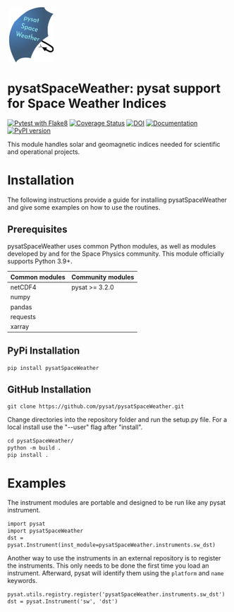 <div align="left">
        <img height="0" width="0px">
        <img width="20%" src="https://raw.githubusercontent.com/pysat/pysatSpaceWeather/main/docs/figures/pysatSpaceWeather.png" alt="pysatSpaceWeather" title="pysatSpaceWeather" </img>
</div>

# pysatSpaceWeather: pysat support for Space Weather Indices
[![Pytest with Flake8](https://github.com/pysat/pysatSpaceWeather/actions/workflows/main.yml/badge.svg)](https://github.com/pysat/pysatSpaceWeather/actions/workflows/main.yml)
[![Coverage Status](https://coveralls.io/repos/github/pysat/pysatSpaceWeather/badge.svg?branch=main)](https://coveralls.io/github/pysat/pysatSpaceWeather?branch=main)
[![DOI](https://zenodo.org/badge/287377838.svg)](https://zenodo.org/badge/latestdoi/287377838) [![Documentation](https://readthedocs.org/projects/pysatspaceweather/badge/?version=latest)](https://pysatspaceweather.readthedocs.io/en/latest/?badge=latest)
[![PyPI version](https://badge.fury.io/py/pysatSpaceWeather.svg)](https://badge.fury.io/py/pysatSpaceWeather)


This module handles solar and geomagnetic indices needed for scientific and
operational projects.

# Installation

The following instructions provide a guide for installing pysatSpaceWeather and
give some examples on how to use the routines.

## Prerequisites

pysatSpaceWeather uses common Python modules, as well as modules developed by
and for the Space Physics community.  This module officially supports
Python 3.9+.

| Common modules | Community modules |
| -------------- | ----------------- |
| netCDF4        | pysat >= 3.2.0    |
| numpy          |                   |
| pandas         |                   |
| requests       |                   |
| xarray         |                   |


## PyPi Installation
```
pip install pysatSpaceWeather
```

## GitHub Installation
```
git clone https://github.com/pysat/pysatSpaceWeather.git
```

Change directories into the repository folder and run the setup.py file.  For
a local install use the "--user" flag after "install".

```
cd pysatSpaceWeather/
python -m build .
pip install .
```

# Examples

The instrument modules are portable and designed to be run like any pysat
instrument.

```
import pysat
import pysatSpaceWeather
dst = pysat.Instrument(inst_module=pysatSpaceWeather.instruments.sw_dst)
```

Another way to use the instruments in an external repository is to register the
instruments.  This only needs to be done the first time you load an instrument.
Afterward, pysat will identify them using the `platform` and `name` keywords.

```
pysat.utils.registry.register('pysatSpaceWeather.instruments.sw_dst')
dst = pysat.Instrument('sw', 'dst')
```
